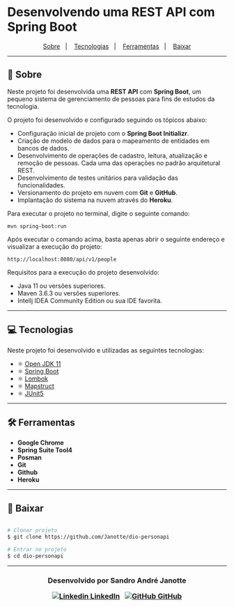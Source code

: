 # Desenvolvendo uma REST API com Spring Boot
<p align="center">
  <a href="https://github.com/Janotte/dio-personapi#-
sobre">Sobre</a>&nbsp;&nbsp;&nbsp;|&nbsp;&nbsp;&nbsp;
  <a href="https://github.com/Janotte/dio-personapi#-tecnologias">Tecnologias</a>&nbsp;&nbsp;&nbsp;|&nbsp;&nbsp;&nbsp;
   <a href="https://github.com/Janotte/dio-personapi#-ferramentas">Ferramentas</a>&nbsp;&nbsp;&nbsp;|&nbsp;&nbsp;&nbsp;
  <a href="https://github.com/Janotte/dio-personapi#-baixar">Baixar</a>
</p>



---

## 📝 Sobre

Neste projeto foi desenvolvida uma  **REST API** com **Spring Boot**, um pequeno sistema de gerenciamento de pessoas para fins de estudos da tecnologia.

O projeto foi desenvolvido e configurado seguindo os tópicos abaixo:

- Configuração inicial de projeto com o **Spring Boot Initializr**.
- Criação de modelo de dados para o mapeamento de entidades em bancos de dados.
- Desenvolvimento de operações de cadastro, leitura, atualização e remoção de pessoas.  Cada uma das operações no padrão arquitetural REST.
- Desenvolvimento de testes unitários para validação das funcionalidades.
- Versionamento do projeto em nuvem com **Git** e **GitHub**.
- Implantação do sistema na nuvem através do **Heroku**.

Para executar o projeto no terminal, digite o seguinte comando:

```
mvn spring-boot:run 
```

Após executar o comando acima, basta apenas abrir o seguinte endereço e visualizar a execução do projeto:

```
http://localhost:8080/api/v1/people
```

Requisitos para a execução do projeto desenvolvido:

- Java 11 ou versões superiores.
- Maven 3.6.3 ou versões superiores.
- Intellj IDEA Community Edition ou sua IDE favorita.

---

## 💻 Tecnologias

Neste projeto foi desenvolvido e utilizadas as seguintes tecnologias:

- ⚛️ [Open JDK 11](https://jdk.java.net/archive/)
- ⚛️ [Spring Boot](https://spring.io/projects/spring-boot)
- ⚛️ [Lombok](https://projectlombok.org/)
- ⚛️ [Mapstruct](https://mapstruct.org/)
- ⚛️ [JUnit5](https://junit.org/junit5/)

---

## 🛠 Ferramentas

- **Google Chrome**
- **Spring Suite Tool4**
- **Posman**
- **Git**
- **Github**
- **Heroku**

---

## 💾 Baixar

```bash

# Clonar projeto
$ git clone https://github.com/Janotte/dio-personapi

# Entrar no projeto
$ cd dio-personapi

```
---
<h3 align="center">
  Desenvolvido por Sandro André Janotte
  <br/>

  <a align="center">

   [![Linkedin](https://i.stack.imgur.com/gVE0j.png) LinkedIn](https://www.linkedin.com/in/sandro-andr%C3%A9-janotte-2b022450/)
&nbsp;
  [![GitHub](https://i.stack.imgur.com/tskMh.png) GitHub](https://github.com/janotte)
  </a>
</h3>